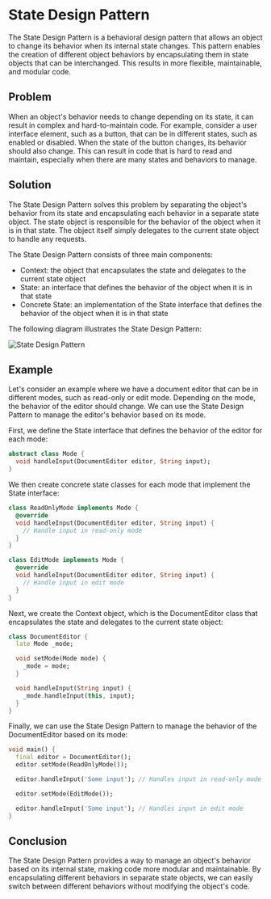 # State Design Pattern

The State Design Pattern is a behavioral design pattern that allows an object to change its behavior when its internal state changes. This pattern enables the creation of different object behaviors by encapsulating them in state objects that can be interchanged. This results in more flexible, maintainable, and modular code.

## Problem

When an object's behavior needs to change depending on its state, it can result in complex and hard-to-maintain code. For example, consider a user interface element, such as a button, that can be in different states, such as enabled or disabled. When the state of the button changes, its behavior should also change. This can result in code that is hard to read and maintain, especially when there are many states and behaviors to manage.

## Solution

The State Design Pattern solves this problem by separating the object's behavior from its state and encapsulating each behavior in a separate state object. The state object is responsible for the behavior of the object when it is in that state. The object itself simply delegates to the current state object to handle any requests.

The State Design Pattern consists of three main components:
- Context: the object that encapsulates the state and delegates to the current state object
- State: an interface that defines the behavior of the object when it is in that state
- Concrete State: an implementation of the State interface that defines the behavior of the object when it is in that state

The following diagram illustrates the State Design Pattern:

![State Design Pattern](https://github.com/bethrobson/Head-First-Design-Patterns/raw/master/images/ch10/state.jpg)

## Example

Let's consider an example where we have a document editor that can be in different modes, such as read-only or edit mode. Depending on the mode, the behavior of the editor should change. We can use the State Design Pattern to manage the editor's behavior based on its mode.

First, we define the State interface that defines the behavior of the editor for each mode:

```dart
abstract class Mode {
  void handleInput(DocumentEditor editor, String input);
}
```

We then create concrete state classes for each mode that implement the State interface:

```dart
class ReadOnlyMode implements Mode {
  @override
  void handleInput(DocumentEditor editor, String input) {
    // Handle input in read-only mode
  }
}

class EditMode implements Mode {
  @override
  void handleInput(DocumentEditor editor, String input) {
    // Handle input in edit mode
  }
}
```

Next, we create the Context object, which is the DocumentEditor class that encapsulates the state and delegates to the current state object:

```dart
class DocumentEditor {
  late Mode _mode;

  void setMode(Mode mode) {
    _mode = mode;
  }

  void handleInput(String input) {
    _mode.handleInput(this, input);
  }
}
```

Finally, we can use the State Design Pattern to manage the behavior of the DocumentEditor based on its mode:

```dart
void main() {
  final editor = DocumentEditor();
  editor.setMode(ReadOnlyMode());

  editor.handleInput('Some input'); // Handles input in read-only mode

  editor.setMode(EditMode());

  editor.handleInput('Some input'); // Handles input in edit mode
}
```

## Conclusion

The State Design Pattern provides a way to manage an object's behavior based on its internal state, making code more modular and maintainable. By encapsulating different behaviors in separate state objects, we can easily switch between different behaviors without modifying the object's code.
